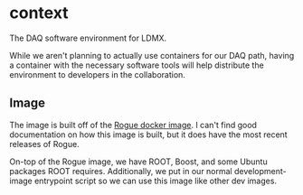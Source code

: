 # context
The DAQ software environment for LDMX.

While we aren't planning to actually use containers for our DAQ path,
having a container with the necessary software tools will help distribute
the environment to developers in the collaboration.

## Image

The image is built off of the [Rogue docker image](https://hub.docker.com/r/tidair/rogue).
I can't find good documentation on how this image is built, but it does have the most recent releases of Rogue.

On-top of the Rogue image, we have ROOT, Boost, and some Ubuntu packages ROOT requires.
Additionally, we put in our normal development-image entrypoint script so we can use this image like other dev images.
